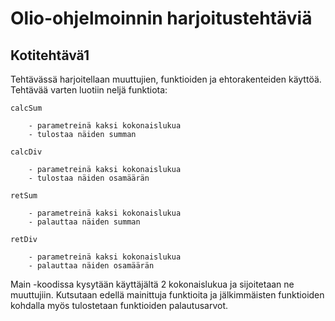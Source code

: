 # Olio-ohjelmoinnin harjoitustehtäviä

## Kotitehtävä1

Tehtävässä harjoitellaan muuttujien, funktioiden ja ehtorakenteiden käyttöä.
Tehtävää varten luotiin neljä funktiota:

    calcSum

        - parametreinä kaksi kokonaislukua
        - tulostaa näiden summan

    calcDiv

        - parametreinä kaksi kokonaislukua
        - tulostaa näiden osamäärän

    retSum

        - parametreinä kaksi kokonaislukua
        - palauttaa näiden summan
    
    retDiv

        - parametreinä kaksi kokonaislukua
        - palauttaa näiden osamäärän

Main -koodissa kysytään käyttäjältä 2 kokonaislukua ja sijoitetaan ne muuttujiin.
Kutsutaan edellä mainittuja funktioita ja jälkimmäisten funktioiden kohdalla myös tulostetaan funktioiden palautusarvot.